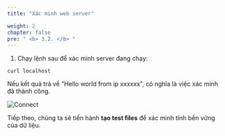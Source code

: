 ```yaml
---
title: "Xác minh web server"

weight: 2
chapter: false
pre: " <b> 3.2. </b> "
---
```


1. Chạy lệnh sau để xác minh server đang chạy:

```
curl localhost
```

Nếu kết quả trả về "Hello world from ip xxxxxx", có nghĩa là việc xác minh đã thành công.

![Connect](/images/3.connect/006-connect.png)

Tiếp theo, chúng ta sẽ tiến hành **tạo test files** để xác minh tính bền vững của dữ liệu.
